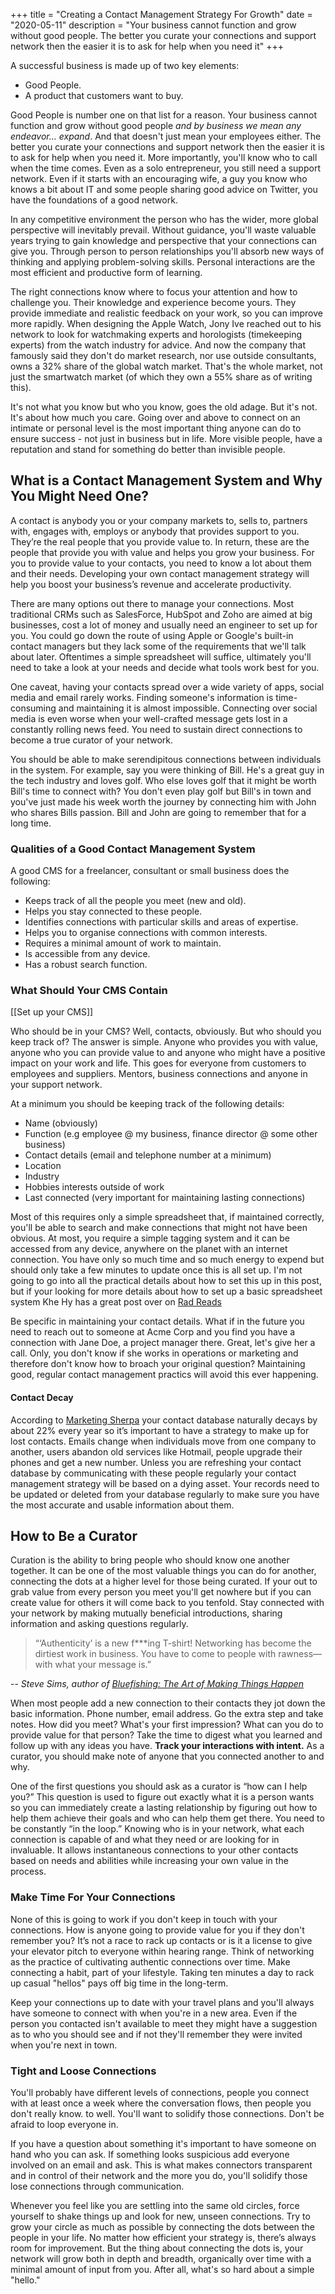 +++
title = "Creating a Contact Management Strategy For Growth"
date = "2020-05-11"
description = "Your business cannot function and grow without good people. The better you curate your connections and support network then the easier it is to ask for help when you need it"
+++

A successful business is made up of two key elements:

- Good People.
- A product that customers want to buy.

Good People is number one on that list for a reason. Your business cannot function and grow without good people _and by business we mean any endeavor... expand_. And that doesn't just mean your employees either. The better you curate your connections and support network then the easier it is to ask for help when you need it. More importantly, you'll know who to call when the time comes. Even as a solo entrepreneur, you still need a support network. Even if it starts with an encouraging wife, a guy you know who knows a bit about IT and some people sharing good advice on Twitter, you have the foundations of a good network.

In any competitive environment the person who has the wider, more global perspective will inevitably prevail. Without guidance, you'll waste valuable years trying to gain knowledge and perspective that your connections can give you. Through person to person relationships you'll absorb new ways of thinking and applying problem-solving skills. Personal interactions are the most efficient and productive form of learning.

The right connections know where to focus your attention and how to challenge you. Their knowledge and experience become yours. They provide immediate and realistic feedback on your work, so you can improve more rapidly. When designing the Apple Watch, Jony Ive reached out to his network to look for watchmaking experts and horologists (timekeeping experts) from the watch industry for advice. And now the company that famously said they don't do market research, nor use outside consultants, owns a 32% share of the global watch market. That's the whole market, not just the smartwatch market (of which they own a 55% share as of writing this).

It's not what you know but who you know, goes the old adage. But it's not. It's about how much you care. Going over and above to connect on an intimate or personal level is the most important thing anyone can do to ensure success - not just in business but in life. More visible people, have a reputation and stand for something do better than invisible people.

## What is a Contact Management System and Why You Might Need One?

A contact is anybody you or your company markets to, sells to, partners with, engages with, employs or anybody that provides support to you. They’re the real people that you provide value to. In return, these are the people that provide you with value and helps you grow your business. For you to provide value to your contacts, you need to know a lot about them and their needs. Developing your own contact management strategy will help you boost your business’s revenue and accelerate productivity.

There are many options out there to manage your connections. Most traditional CRMs such as SalesForce, HubSpot and Zoho are aimed at big businesses, cost a lot of money and usually need an engineer to set up for you. You could go down the route of using Apple or Google's built-in contact managers but they lack some of the requirements that we'll talk about later. Oftentimes a simple spreadsheet will suffice, ultimately you'll need to take a look at your needs and decide what tools work best for you.

One caveat, having your contacts spread over a wide variety of apps, social media and email rarely works. Finding someone's information is time-consuming and maintaining it is almost impossible. Connecting over social media is even worse when your well-crafted message gets lost in a constantly rolling news feed. You need to sustain direct connections to become a true curator of your network.

You should be able to make serendipitous connections between individuals in the system. For example, say you were thinking of Bill. He's a great guy in the tech industry and loves golf. Who else loves golf that it might be worth Bill's time to connect with? You don't even play golf but Bill's in town and you've just made his week worth the journey by connecting him with John who shares Bills passion. Bill and John are going to remember that for a long time.

### Qualities of a Good Contact Management System

A good CMS for a freelancer, consultant or small business does the following:

- Keeps track of all the people you meet (new and old).
- Helps you stay connected to these people.
- Identifies connections with particular skills and areas of expertise.
- Helps you to organise connections with common interests.
- Requires a minimal amount of work to maintain.
- Is accessible from any device.
- Has a robust search function.

### What Should Your CMS Contain

[[Set up your CMS]]

Who should be in your CMS? Well, contacts, obviously. But who should you keep track of? The answer is simple. Anyone who provides you with value, anyone who you can provide value to and anyone who might have a positive impact on your work and life. This goes for everyone from customers to employees and suppliers. Mentors, business connections and anyone in your support network.

At a minimum you should be keeping track of the following details:

- Name (obviously)
- Function (e.g employee @ my business, finance director @ some other business)
- Contact details (email and telephone number at a minimum)
- Location
- Industry
- Hobbies interests outside of work
- Last connected (very important for maintaining lasting connections)

Most of this requires only a simple spreadsheet that, if maintained correctly, you'll be able to search and make connections that might not have been obvious. At most, you require a simple tagging system and it can be accessed from any device, anywhere on the planet with an internet connection. You have only so much time and so much energy to expend but should only take a few minutes to update once this is all set up. I'm not going to go into all the practical details about how to set this up in this post, but if your looking for more details about how to set up a basic spreadsheet system Khe Hy has a great post over on [Rad Reads](https://radreads.co/i-couldnt-find-a-good-personal-crm-so-i-created-my-own-and-want-to-share-it-with-you-6ffd14ff0156/)

Be specific in maintaining your contact details. What if in the future you need to reach out to someone at Acme Corp and you find you have a connection with Jane Doe, a project manager there. Great, let's give her a call. Only, you don't know if she works in operations or marketing and therefore don't know how to broach your original question? Maintaining good, regular contact management practics will avoid this ever happening.

#### Contact Decay

According to [Marketing Sherpa](https://www.marketingsherpa.com/) your contact database naturally decays by about 22% every year so it’s important to have a strategy to make up for lost contacts. Emails change when individuals move from one company to another, users abandon old services like Hotmail, people upgrade their phones and get a new number. Unless you are refreshing your contact database by communicating with these people regularly your contact management strategy will be based on a dying asset. Your records need to be updated or deleted from your database regularly to make sure you have the most accurate and usable information about them.

## How to Be a Curator

Curation is the ability to bring people who should know one another together. It can be one of the most valuable things you can do for another, connecting the dots at a higher level for those being curated. If your out to grab value from every person you meet you'll get nowhere but if you can create value for others it will come back to you tenfold. Stay connected with your network by making mutually beneficial introductions, sharing information and asking questions regularly.

> “‘Authenticity’ is a new f\*\*\*ing T-shirt! Networking has become the dirtiest work in business. You have to come to people with rawness—with what your message is.”

-- _Steve Sims, author of [Bluefishing: The Art of Making Things Happen](https://www.amazon.co.uk/Bluefishing-Art-Making-Things-Happen/dp/1501152521/ref=sr_1_1?crid=2TTZNELYB78NU&dchild=1&keywords=bluefishing+the+art+of+making+things+happen&qid=1590080935&sprefix=bluefishi%2Caps%2C161&sr=8-1)_

When most people add a new connection to their contacts they jot down the basic information. Phone number, email address. Go the extra step and take notes. How did you meet? What's your first impression? What can you do to provide value for that person? Take the time to digest what you learned and follow up with any ideas you have. **Track your interactions with intent.** As a curator, you should make note of anyone that you connected another to and why.

One of the first questions you should ask as a curator is “how can I help you?” This question is used to figure out exactly what it is a person wants so you can immediately create a lasting relationship by figuring out how to help them achieve their goals and who can help them get there. You need to be constantly “in the loop.” Knowing who is in your network, what each connection is capable of and what they need or are looking for in invaluable. It allows instantaneous connections to your other contacts based on needs and abilities while increasing your own value in the process.

### Make Time For Your Connections

None of this is going to work if you don't keep in touch with your connections. How is anyone going to provide value for you if they don't remember you? It’s not a race to rack up contacts or is it a license to give your elevator pitch to everyone within hearing range. Think of networking as the practice of cultivating authentic connections over time. Make connecting a habit, part of your lifestyle. Taking ten minutes a day to rack up casual "hellos" pays off big time in the long-term.

Keep your connections up to date with your travel plans and you'll always have someone to connect with when you're in a new area. Even if the person you contacted isn't available to meet they might have a suggestion as to who you should see and if not they'll remember they were invited when you're next in town.

### Tight and Loose Connections

You'll probably have different levels of connections, people you connect with at least once a week where the conversation flows, then people you don't really know. to well. You'll want to solidify those connections. Don't be afraid to loop everyone in.

If you have a question about something it's important to have someone on hand who you can ask. If something looks suspicious add everyone involved on an email and ask. This is what makes connectors transparent and in control of their network and the more you do, you'll solidify those lose connections through communication.

Whenever you feel like you are settling into the same old circles, force yourself to shake things up and look for new, unseen connections. Try to grow your circle as much as possible by connecting the dots between the people in your life. No matter how efficient your strategy is, there’s always room for improvement. But the thing about connecting the dots is, your network will grow both in depth and breadth, organically over time with a minimal amount of input from you. After all, what's so hard about a simple "hello."
